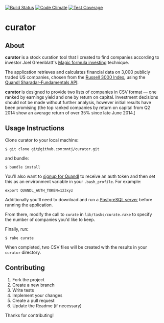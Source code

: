 [![Build Status](https://travis-ci.org/mntj/curator.svg?branch=master)](https://travis-ci.org/mntj/curator)
[![Code Climate](https://codeclimate.com/github/mntj/curator/badges/gpa.svg)](https://codeclimate.com/github/mntj/curator)
[![Test Coverage](https://codeclimate.com/github/mntj/curator/badges/coverage.svg)](https://codeclimate.com/github/mntj/curator)

# curator
## About
**curator** is a stock curation tool that I created to find companies according to investor Joel Greenblatt's [Magic formula investing](http://en.wikipedia.org/wiki/Magic_formula_investing) technique.

The application retrieves and calculates financial data on 3,000 publicly traded US companies, chosen from the [Russell 3000 Index](https://www.russell.com/indexes/americas/indexes/fact-sheet.page?ic=US3000), using the [Quandl Sharadar-Fundamentals API](https://www.quandl.com/SHARADAR).

**curator** is designed to provide two lists of companies in CSV format — one ranked by earnings yield and one by return on capital. Investment decisions should not be made without further analysis, however initial results have been promising (the top ranked companies by return on capital from Q2 2014 show an average return of over 35% since late June 2014.)

## Usage Instructions

Clone curator to your local machine:

    $ git clone git@github.com:mntj/curator.git

and bundle:

    $ bundle install

You'll also want to [signup for Quandl](https://www.quandl.com/) to receive an auth token and then set this as an environment variable in your ```.bash_profile```. For example:

    export QUANDL_AUTH_TOKEN=123xyz

Additionally you'll need to download and run a [PostgreSQL server](http://postgresapp.com) before running the application.

From there, modify the call to ```curate``` in ```lib/tasks/curate.rake``` to specify the number of companies you'd like to keep.

Finally, run:

    $ rake curate

When completed, two CSV files will be created with the results in your ```curator``` directory.

## Contributing

1. Fork the project
2. Create a new branch
3. Write tests
4. Implement your changes
5. Create a pull request
6. Update the Readme (if necessary)

Thanks for contributing!

